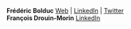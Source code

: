 **Frédéric Bolduc** [Web](http://ferdbold.com) | [LinkedIn](https://linkedin.com/in/bolducfrederic) | [Twitter](https://twitter.com/itsferdbold)  
**François Drouin-Morin** [LinkedIn](https://linkedin.com/in/francoisdrouinmorin)
